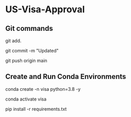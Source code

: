 # US-Visa-Approval

## Git commands

git add.

git commit -m "Updated"

git push origin main

## Create and Run Conda Environments

conda create -n visa python=3.8 -y

conda activate visa

pip install -r requirements.txt